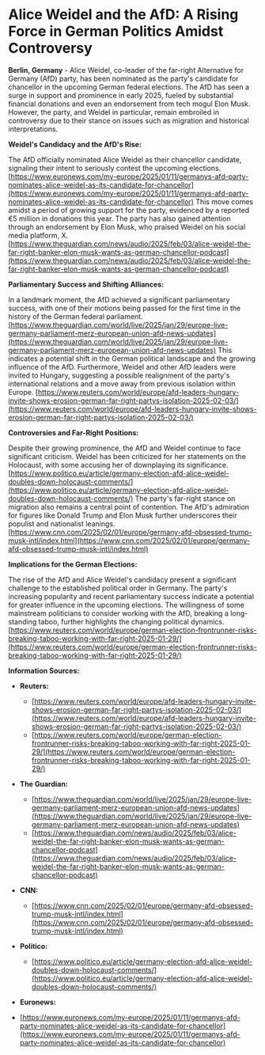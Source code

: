 # Alice Weidel and the AfD: A Rising Force in German Politics Amidst Controversy

**Berlin, Germany** - Alice Weidel, co-leader of the far-right Alternative for Germany (AfD) party, has been nominated as the party's candidate for chancellor in the upcoming German federal elections. The AfD has seen a surge in support and prominence in early 2025, fueled by substantial financial donations and even an endorsement from tech mogul Elon Musk. However, the party, and Weidel in particular, remain embroiled in controversy due to their stance on issues such as migration and historical interpretations.

**Weidel's Candidacy and the AfD's Rise:**

The AfD officially nominated Alice Weidel as their chancellor candidate, signaling their intent to seriously contest the upcoming elections. [https://www.euronews.com/my-europe/2025/01/11/germanys-afd-party-nominates-alice-weidel-as-its-candidate-for-chancellor](https://www.euronews.com/my-europe/2025/01/11/germanys-afd-party-nominates-alice-weidel-as-its-candidate-for-chancellor) This move comes amidst a period of growing support for the party, evidenced by a reported €5 million in donations this year. The party has also gained attention through an endorsement by Elon Musk, who praised Weidel on his social media platform, X. [https://www.theguardian.com/news/audio/2025/feb/03/alice-weidel-the-far-right-banker-elon-musk-wants-as-german-chancellor-podcast](https://www.theguardian.com/news/audio/2025/feb/03/alice-weidel-the-far-right-banker-elon-musk-wants-as-german-chancellor-podcast)

**Parliamentary Success and Shifting Alliances:**

In a landmark moment, the AfD achieved a significant parliamentary success, with one of their motions being passed for the first time in the history of the German federal parliament. [https://www.theguardian.com/world/live/2025/jan/29/europe-live-germany-parliament-merz-european-union-afd-news-updates](https://www.theguardian.com/world/live/2025/jan/29/europe-live-germany-parliament-merz-european-union-afd-news-updates) This indicates a potential shift in the German political landscape and the growing influence of the AfD. Furthermore, Weidel and other AfD leaders were invited to Hungary, suggesting a possible realignment of the party's international relations and a move away from previous isolation within Europe. [https://www.reuters.com/world/europe/afd-leaders-hungary-invite-shows-erosion-german-far-right-partys-isolation-2025-02-03/](https://www.reuters.com/world/europe/afd-leaders-hungary-invite-shows-erosion-german-far-right-partys-isolation-2025-02-03/)

**Controversies and Far-Right Positions:**

Despite their growing prominence, the AfD and Weidel continue to face significant criticism. Weidel has been criticized for her statements on the Holocaust, with some accusing her of downplaying its significance. [https://www.politico.eu/article/germany-election-afd-alice-weidel-doubles-down-holocaust-comments/](https://www.politico.eu/article/germany-election-afd-alice-weidel-doubles-down-holocaust-comments/) The party's far-right stance on migration also remains a central point of contention. The AfD's admiration for figures like Donald Trump and Elon Musk further underscores their populist and nationalist leanings. [https://www.cnn.com/2025/02/01/europe/germany-afd-obsessed-trump-musk-intl/index.html](https://www.cnn.com/2025/02/01/europe/germany-afd-obsessed-trump-musk-intl/index.html)

**Implications for the German Elections:**

The rise of the AfD and Alice Weidel's candidacy present a significant challenge to the established political order in Germany. The party's increasing popularity and recent parliamentary success indicate a potential for greater influence in the upcoming elections. The willingness of some mainstream politicians to consider working with the AfD, breaking a long-standing taboo, further highlights the changing political dynamics. [https://www.reuters.com/world/europe/german-election-frontrunner-risks-breaking-taboo-working-with-far-right-2025-01-29/](https://www.reuters.com/world/europe/german-election-frontrunner-risks-breaking-taboo-working-with-far-right-2025-01-29/)

**Information Sources:**

*   **Reuters:**
    *   [https://www.reuters.com/world/europe/afd-leaders-hungary-invite-shows-erosion-german-far-right-partys-isolation-2025-02-03/](https://www.reuters.com/world/europe/afd-leaders-hungary-invite-shows-erosion-german-far-right-partys-isolation-2025-02-03/)
    *   [https://www.reuters.com/world/europe/german-election-frontrunner-risks-breaking-taboo-working-with-far-right-2025-01-29/](https://www.reuters.com/world/europe/german-election-frontrunner-risks-breaking-taboo-working-with-far-right-2025-01-29/)

*   **The Guardian:**
    *    [https://www.theguardian.com/world/live/2025/jan/29/europe-live-germany-parliament-merz-european-union-afd-news-updates](https://www.theguardian.com/world/live/2025/jan/29/europe-live-germany-parliament-merz-european-union-afd-news-updates)
    *   [https://www.theguardian.com/news/audio/2025/feb/03/alice-weidel-the-far-right-banker-elon-musk-wants-as-german-chancellor-podcast](https://www.theguardian.com/news/audio/2025/feb/03/alice-weidel-the-far-right-banker-elon-musk-wants-as-german-chancellor-podcast)

*   **CNN:**
    *   [https://www.cnn.com/2025/02/01/europe/germany-afd-obsessed-trump-musk-intl/index.html](https://www.cnn.com/2025/02/01/europe/germany-afd-obsessed-trump-musk-intl/index.html)

*   **Politico:**
    *   [https://www.politico.eu/article/germany-election-afd-alice-weidel-doubles-down-holocaust-comments/](https://www.politico.eu/article/germany-election-afd-alice-weidel-doubles-down-holocaust-comments/)

* **Euronews:**
* [https://www.euronews.com/my-europe/2025/01/11/germanys-afd-party-nominates-alice-weidel-as-its-candidate-for-chancellor](https://www.euronews.com/my-europe/2025/01/11/germanys-afd-party-nominates-alice-weidel-as-its-candidate-for-chancellor)